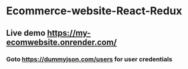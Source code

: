 # Ecommerce-website-React-Redux

## Live demo https://my-ecomwebsite.onrender.com/
### Goto https://dummyjson.com/users for user credentials
